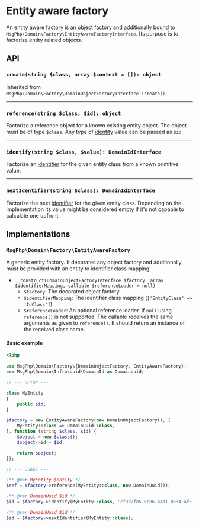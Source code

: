 # Entity aware factory

An entity aware factory is an [object factory](object.md) and additionally bound to
`MsgPhp\Domain\Factory\EntityAwareFactoryInterface`. Its purpose is to factorize entity related objects.

## API

### `create(string $class, array $context = []): object`

Inherited from `MsgPhp\Domain\Factory\DomainObjectFactoryInterface::create()`.

---

### `reference(string $class, $id): object`

Factorize a reference object for a known existing entity object. The object must be of type `$class`. Any type of
[identity](../identities.md) value can be passed as `$id`.

---

### `identify(string $class, $value): DomainIdInterface`

Factorize an [identifier](../identifiers.md) for the given entity class from a known primitive value.

---

### `nextIdentifier(string $class): DomainIdInterface`

Factorize the next [identifier](../identifiers.md) for the given entity class. Depending on the implementation its value
might be considered empty if it's not capable to calculate one upfront.

## Implementations

### `MsgPhp\Domain\Factory\EntityAwareFactory`

A generic entity factory. It decorates any object factory and additionally must be provided with an entity to identifier
class mapping.

- `__construct(DomainObjectFactoryInterface $factory, array $identifierMapping, callable $referenceLoader = null)`
    - `$factory`: The decorated object factory
    - `$identifierMapping`: The identifier class mapping (`['EntityClass' => 'IdClass']`)
    - `$referenceLoader`: An optional reference loader. If `null` using `reference()` is not supported. The callable
      receives the same arguments as given to `reference()`. It should return an instance of the received class name.

#### Basic example

```php
<?php

use MsgPhp\Domain\Factory\{DomainObjectFactory, EntityAwareFactory};
use MsgPhp\Domain\Infra\Uuid\DomainId as DomainUuid;

// --- SETUP ---

class MyEntity
{
    public $id;
}

$factory = new EntityAwareFactory(new DomainObjectFactory(), [
    MyEntity::class => DomainUuid::class,
], function (string $class, $id) {
    $object = new $class();
    $object->id = $id;

    return $object;
});

// --- USAGE ---

/** @var MyEntity $entity */
$ref = $factory->reference(MyEntity::class, new DomainUuid());

/** @var DomainUuid $id */
$id = $factory->identify(MyEntity::class, 'cf3d2f85-6c86-44d1-8634-af51c91a9a74');

/** @var DomainUuid $id */
$id = $factory->nextIdentifier(MyEntity::class);
```
